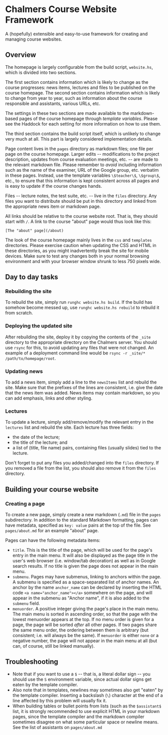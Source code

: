 Chalmers Course Website Framework
=================================

A (hopefully) extensible and easy-to-use framework for creating and managing
course websites.


Overview
--------

The homepage is largely configurable from the build script, `website.hs`, which
is divided into two sections.

The first section contains information which is likely to change as the course
progresses: news items, lectures and files to be published on the course homepage.
The second section contains information which is likely to change from year to
year, such as information about the course responsible and assistants, various
URLs, etc.

The settings in these two sections are made available to the markdown-based
pages of the course homepage through *template variables*. Please see the
Haddock for each setting for more information on how to use them.

The third section contains the build script itself, which is unlikely to change
very much at all. This part is largely considered implementation details.

Page content lives in the `pages` directory as markdown files; one file per
page on the course homepage. Larger edits -- modifications to the project
description, updates from course evaluation meetings, etc. -- are made to the
relevant markdown file. Please remember to *avoid* including information such
as the name of the examiner, URL of the Google group, etc. verbatim in these
pages. Instead, use the template variables `\$teacher\$`, `\$group\$`, etc.,
to ensure that this information is kept consistent across all pages and is
easy to update if the course changes hands.

Files -- lecture notes, the test suite, etc. -- live in the `files` directory.
Any files you want to distribute should be put in this directory and linked
from the appropriate news item or markdown page.

All links should be relative to the course website root. That is, they should
start with `/`. A link to the course "about" page would thus look like this:

```
[The "about" page](/about)
```

The look of the course homepage mainly lives in the `css` and `templates`
directories. Please exercise caution when updating the CSS and HTML in these
directories, as you might inadvertently break the site for mobile devices.
Make sure to test any changes both in your normal browsing environment and with
your browser window shrunk to less 750 pixels wide.


Day to day tasks
----------------

### Rebuilding the site

To rebuild the site, simply run `runghc website.hs build`. If the build has
somehow become messed up, use `runghc website.hs rebuild` to rebuild it from
scratch.


### Deploying the updated site

After rebuilding the site, deploy it by copying the contents of the `_site`
directory to the appropriate directory on the Chalmers server. You should
use `rsync` for this, to avoid updating any files that were not changed. An
example of a deployment command line would be
`rsync -r _site/* /path/to/homepage/root`.


### Updating news

To add a news item, simply add a line to the `newsItems` list and rebuild the
site. Make sure that the prefixes of the lines are consistent, i.e. give the
date that the news item was added. News items may contain markdown, so you can
add emphasis, links and other styling.


### Lectures

To update a lecture, simply add/remove/modify the relevant entry in the
`lectures` list and rebuild the site. Each lecture has three fields:

* the date of the lecture;
* the title of the lecture; and
* a list of (title, file name) pairs, containing files (usually slides) tied
    to the lecture.

Don't forget to put any files you added/changed into the `files` directory.
If you removed a file from the list, you should also remove it from the `files`
directory.


Building your course website
----------------------------

### Creating a page

To create a new page, simply create a new markdown (`.md`) file in the `pages`
subdirectory. In addition to the standard Markdown formatting, pages can have
metadata, specified as `key: value` pairs at the top of the file.
See `pages/about.md` for an example "about" page.

Pages can have the following metadata items:

* `title`. This is the title of the page, which will be used for the page's
  entry in the main menu. It will also be displayed as the page title in the
  user's web browser (i.e. window/tab decoration) as well as in Google search
  results. If no title is given the page does not appear in the main menu.
* `submenu`. Pages may have submenus, linking to anchors within the page.
  A submenu is specified as a space-separated list of anchor names.
  An anchor by the name `anchor_name` can be declared by inserting the HTML
  code `<a name="anchor_name"></a>` somewhere on the page, and will appear
  in the submenu as "Anchor name", if it is also added to the `submenu` field.
* `menuorder`. A positive integer giving the page's place in the main menu.
  The main menu is sorted in ascending order, so that the page with the lowest
  menuorder appears at the top. If no menu order is given for a page, the page
  will be sorted *after* all other pages.
  If two pages share the same menu order, the ordering between them is
  arbitrary (but consistent; i.e. will always be the same).
  If `menuorder` is either `none` or a negative number, the page will not
  appear in the main menu at all (but can, of course, still be linked manually).


Troubleshooting
---------------

* Note that if you want to use a `$` -- that is, a literal dollar sign -- you
  should use the `S` environment variable, since actual dollar signs get eaten
  by the template compiler.
* Also note that in templates, newlines may sometimes also get "eaten" by the
  template compiler.
  Inserting a backslash (`\`) character at the end of a line affected
  by this problem will usually fix it.
* When building tables or bullet points from lists (such as the `$assistant$`
  list, it is strongly recommended to use explicit HTML in your markdown pages,
  since the template compiler and the markdown compiler sometimes disagree on
  what some particular space or newline means.
  See the list of assistants on `pages/about.md` 